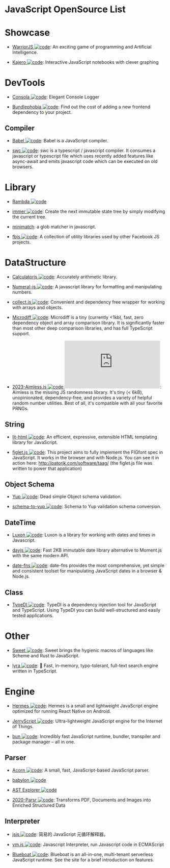 # JavaScript OpenSource List

# Showcase

- [WarriorJS ![code](https://ng-tech.icu/assets/code.svg)](https://github.com/olistic/warriorjs): An exciting game of programming and Artificial Intelligence.

- [Kajero ![code](https://ng-tech.icu/assets/code.svg)](https://github.com/JoelOtter/kajero): Interactive JavaScript notebooks with clever graphing

# DevTools

- [Consola ![code](https://ng-tech.icu/assets/code.svg)](https://github.com/nuxt/consola): Elegant Console Logger

- [Bundlephobia ![code](https://ng-tech.icu/assets/code.svg)](https://github.com/pastelsky/bundlephobia): Find out the cost of adding a new frontend dependency to your project.

## Compiler

- [Babel ![code](https://ng-tech.icu/assets/code.svg)](https://babeljs.io/): Babel is a JavaScript compiler.

- [swc ![code](https://ng-tech.icu/assets/code.svg)](https://swc.rs/): swc is a typescript / javascript compiler. It consumes a javascript or typescript file which uses recently added features like async-await and emits javascript code which can be executed on old browsers.

# Library

- [Rambda ![code](https://ng-tech.icu/assets/code.svg)](http://ramdajs.com/0.22.1/index.html)

- [immer ![code](https://ng-tech.icu/assets/code.svg)](https://github.com/mweststrate/immer): Create the next immutable state tree by simply modifying the current tree.

- [minimatch](https://github.com/isaacs/minimatch): a glob matcher in javascript.

- [fbjs ![code](https://ng-tech.icu/assets/code.svg)](https://github.com/facebook/fbjs): A collection of utility libraries used by other Facebook JS projects.

# DataStructure

- [Calculatorjs ![code](https://ng-tech.icu/assets/code.svg)](https://github.com/fzred/calculatorjs): Accurately arithmetic library.

- [Numeral-js ![code](https://ng-tech.icu/assets/code.svg)](https://github.com/adamwdraper/Numeral-js): A javascript library for formatting and manipulating numbers.

- [collect.js ![code](https://ng-tech.icu/assets/code.svg)](https://github.com/ecrmnn/collect.js): Convenient and dependency free wrapper for working with arrays and objects.

- [Microdiff ![code](https://ng-tech.icu/assets/code.svg)](https://github.com/AsyncBanana/microdiff): Microdiff is a tiny (currently <1kb), fast, zero dependency object and array comparison library. It is significantly faster than most other deep comparison libraries, and has full TypeScript support.

- [2023-Aimless.js ![code](https://ng-tech.icu/assets/code.svg) ![star](https://img.shields.io/github/stars/ChrisCavs/aimless.js)](https://github.com/ChrisCavs/aimless.js): Aimless is the missing JS randomness library. It's tiny (< 6kB), unopinionated, dependency-free, and provides a variety of helpful random number utilities. Best of all, it's compatible with all your favorite PRNGs.

## String

- [lit-html ![code](https://ng-tech.icu/assets/code.svg)](https://github.com/Polymer/lit-html): An efficient, expressive, extensible HTML templating library for JavaScript.

- [figlet.js ![code](https://ng-tech.icu/assets/code.svg)](https://github.com/patorjk/figlet.js): This project aims to fully implement the FIGfont spec in JavaScript. It works in the browser and with Node.js. You can see it in action here: http://patorjk.com/software/taag/ (the figlet.js file was written to power that application)

## Object Schema

- [Yup ![code](https://ng-tech.icu/assets/code.svg)](https://github.com/jquense/yup): Dead simple Object schema validation.

- [schema-to-yup ![code](https://ng-tech.icu/assets/code.svg)](https://github.com/kristianmandrup/schema-to-yup): Schema to Yup validation schema conversion.

## DateTime

- [Luxon ![code](https://ng-tech.icu/assets/code.svg)](https://github.com/moment/luxon): Luxon is a library for working with dates and times in Javascript.

- [dayjs ![code](https://ng-tech.icu/assets/code.svg)](https://github.com/xx45/dayjs): Fast 2KB immutable date library alternative to Moment.js with the same modern API.

- [date-fns ![code](https://ng-tech.icu/assets/code.svg)](https://date-fns.org/): date-fns provides the most comprehensive, yet simple and consistent toolset for manipulating JavaScript dates in a browser & Node.js.

## Class

- [TypeDI ![code](https://ng-tech.icu/assets/code.svg)](https://github.com/typestack/typedi): TypeDI is a dependency injection tool for JavaScript and TypeScript. Using TypeDI you can build well-structured and easily tested applications.

# Other

- [Sweet ![code](https://ng-tech.icu/assets/code.svg)](https://www.sweetjs.org/): Sweet brings the hygienic macros of languages like Scheme and Rust to JavaScript.

- [lyra ![code](https://ng-tech.icu/assets/code.svg)](https://github.com/nearform/lyra): 🌌 Fast, in-memory, typo-tolerant, full-text search engine written in TypeScript.

# Engine

- [Hermes ![code](https://ng-tech.icu/assets/code.svg)](https://github.com/facebook/hermes): Hermes is a small and lightweight JavaScript engine optimized for running React Native on Android.

- [JerryScript ![code](https://ng-tech.icu/assets/code.svg)](https://github.com/jerryscript-project/jerryscript): Ultra-lightweight JavaScript engine for the Internet of Things.

- [bun ![code](https://ng-tech.icu/assets/code.svg)](https://github.com/Jarred-Sumner/bun): Incredibly fast JavaScript runtime, bundler, transpiler and package manager – all in one.

## Parser

- [Acorn ![code](https://ng-tech.icu/assets/code.svg)](https://github.com/ternjs/acorn): A small, fast, JavaScript-based JavaScript parser.

- [babylon ![code](https://ng-tech.icu/assets/code.svg)](https://github.com/babel/babylon)

- [AST Explorer ![code](https://ng-tech.icu/assets/code.svg)](https://astexplorer.net/)

- [2020-Parsr ![code](https://ng-tech.icu/assets/code.svg)](https://github.com/axa-group/Parsr): Transforms PDF, Documents and Images into Enriched Structured Data

## Interpreter

- [jsjs ![code](https://ng-tech.icu/assets/code.svg)](https://github.com/bramblex/jsjs): 简易的 JavaScript 元循环解释器。

- [vm.js ![code](https://ng-tech.icu/assets/code.svg)](https://github.com/axetroy/vm.js): Javascript Interpreter, run Javascript code in ECMAScript

- [Blueboat ![code](https://ng-tech.icu/assets/code.svg)](https://github.com/losfair/blueboat): Blueboat is an all-in-one, multi-tenant serverless JavaScript runtime. See the site for a brief introduction on features.
